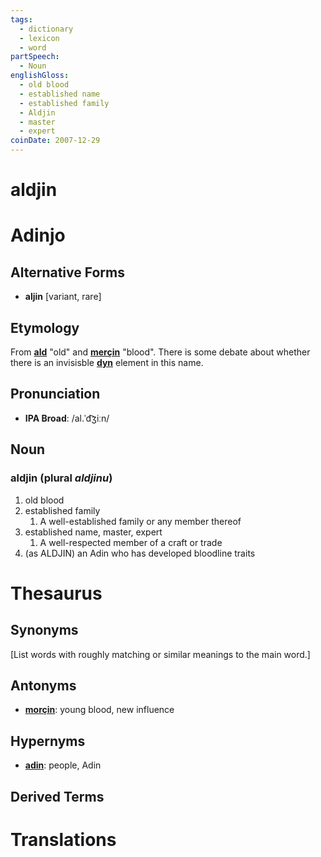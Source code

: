 ```yaml
---
tags:
  - dictionary
  - lexicon
  - word
partSpeech:
  - Noun
englishGloss:
  - old blood
  - established name
  - established family
  - Aldjin
  - master
  - expert
coinDate: 2007-12-29
---
```

# aldjin

# Adinjo
## Alternative Forms
- **aljin** \[variant, rare]

## Etymology
From [**ald**](lexicon/a/ald) "old" and [**merçin**]("lexicon/m/merçin) "blood". There is some debate about whether there is an invisisble [**dyn**](lexicon/d/dyn) element in this name.

## Pronunciation
- **IPA Broad**: /al.ˈd͡ʒiːn/

## Noun

### aldjin (plural *aldjinu*)
1. old blood
2. established family
	1. A well-established family or any member thereof
3. established name, master, expert
	1. A well-respected member of a craft or trade
4. (as ALDJIN) an Adin who has developed bloodline traits

# Thesaurus

## Synonyms
\[List words with roughly matching or similar meanings to the main word.]
## Antonyms
- [**morçin**](lexicon/m/morçin): young blood, new influence

## Hypernyms
- [**adin**](lexicon/a/adin): people, Adin

## Derived Terms

# Translations
